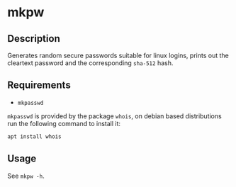 # mkpw

## Description

Generates random secure passwords suitable for linux logins,
prints out the cleartext password and the corresponding `sha-512` hash.

## Requirements

- `mkpasswd`

`mkpasswd` is provided by the package `whois`,
on debian based distributions run the following command to install it:

```sh
apt install whois
```

## Usage

See `mkpw -h`.

